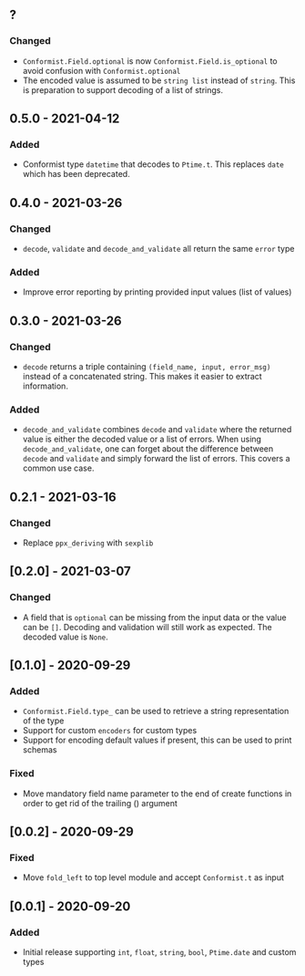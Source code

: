 ## ?
### Changed
- `Conformist.Field.optional` is now `Conformist.Field.is_optional` to avoid confusion with `Conformist.optional`
- The encoded value is assumed to be `string list` instead of `string`. This is preparation to support decoding of a list of strings.

## 0.5.0 - 2021-04-12
### Added
- Conformist type `datetime` that decodes to `Ptime.t`. This replaces `date` which has been deprecated.

## 0.4.0 - 2021-03-26
### Changed
- `decode`, `validate` and `decode_and_validate` all return the same `error` type

### Added
- Improve error reporting by printing provided input values (list of values)

## 0.3.0 - 2021-03-26
### Changed
- `decode` returns a triple containing `(field_name, input, error_msg)` instead of a concatenated string. This makes it easier to extract information.

### Added
- `decode_and_validate` combines `decode` and `validate` where the returned value is either the decoded value or a list of errors. When using `decode_and_validate`, one can forget about the difference between `decode` and `validate` and simply forward the list of errors. This covers a common use case.

## 0.2.1 - 2021-03-16
### Changed
- Replace `ppx_deriving` with `sexplib`

## [0.2.0] - 2021-03-07
### Changed
- A field that is `optional` can be missing from the input data or the value can be `[]`. Decoding and validation will still work as expected. The decoded value is `None`.

## [0.1.0] - 2020-09-29
### Added
- `Conformist.Field.type_` can be used to retrieve a string representation of the type
- Support for custom `encoders` for custom types
- Support for encoding default values if present, this can be used to print schemas

### Fixed
- Move mandatory field name parameter to the end of create functions in order to get rid of the trailing () argument

## [0.0.2] - 2020-09-29
### Fixed
- Move `fold_left` to top level module and accept `Conformist.t` as input

## [0.0.1] - 2020-09-20
### Added
- Initial release supporting `int`, `float`, `string`, `bool`, `Ptime.date` and custom types
